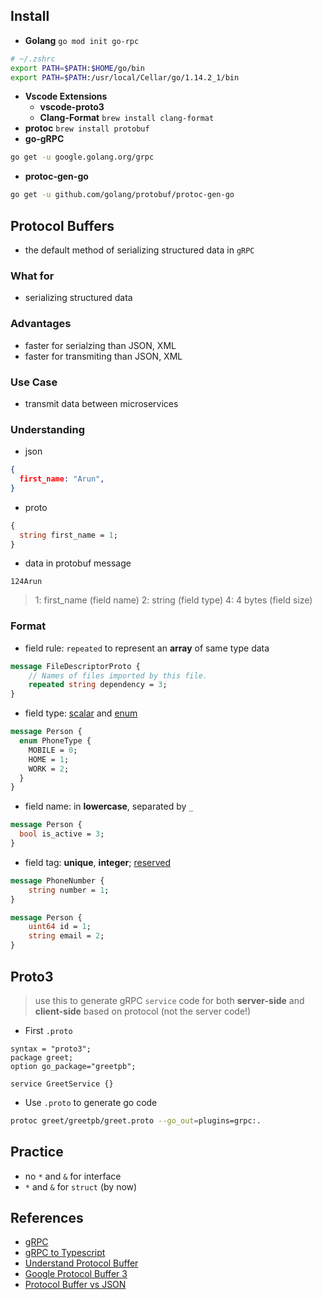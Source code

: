 ## Install
- **Golang** `go mod init go-rpc`
```sh
# ~/.zshrc
export PATH=$PATH:$HOME/go/bin
export PATH=$PATH:/usr/local/Cellar/go/1.14.2_1/bin
```
- **Vscode Extensions**
    - **vscode-proto3**
    - **Clang-Format** `brew install clang-format`
- **protoc** `brew install protobuf`
- **go-gRPC**
```sh
go get -u google.golang.org/grpc
```
- **protoc-gen-go**
```sh
go get -u github.com/golang/protobuf/protoc-gen-go
```

## Protocol Buffers
- the default method of serializing structured data in `gRPC`
### What for
- serializing structured data
### Advantages
- faster for serialzing than JSON, XML
- faster for transmiting than JSON, XML

### Use Case
- transmit data between microservices

### Understanding
- json
```json
{
  first_name: "Arun",
}
```
- proto
```proto
{
  string first_name = 1;
}
```
- data in protobuf message
```
124Arun
```
> 1: first_name (field name)
> 2: string (field type)
> 4: 4 bytes (field size)

### Format
- field rule: `repeated` to represent an **array** of same type data
```proto
message FileDescriptorProto {
    // Names of files imported by this file.
    repeated string dependency = 3;
}
```
- field type: [scalar](https://developers.google.com/protocol-buffers/docs/proto3#scalar) and [enum](https://developers.google.com/protocol-buffers/docs/proto3#enum)
```proto
message Person {
  enum PhoneType {
    MOBILE = 0;
    HOME = 1;
    WORK = 2;
  }
}
```
- field name: in **lowercase**, separated by `_`
```proto
message Person {
  bool is_active = 3;
}
```
- field tag: **unique**, **integer**; [reserved](https://developers.google.com/protocol-buffers/docs/proto3#reserved)
```proto
message PhoneNumber {
    string number = 1;
}

message Person {
    uint64 id = 1;
    string email = 2;
}
```
## Proto3
> use this to generate gRPC `service` code for both **server-side** and **client-side** based on protocol (not the server code!)
- First `.proto`
```proto3
syntax = "proto3";
package greet;
option go_package="greetpb";

service GreetService {}
```
- Use `.proto` to generate go code
```sh
protoc greet/greetpb/greet.proto --go_out=plugins=grpc:.
```

## Practice
- no `*` and `&` for interface
- `*` and `&` for `struct` (by now)

## References
- [gRPC](https://grpc.io/docs/guides/)
- [gRPC to Typescript](https://github.com/improbable-eng/ts-protoc-gen)
- [Understand Protocol Buffer](https://medium.com/better-programming/understanding-protocol-buffers-43c5bced0d47)
- [Google Protocol Buffer 3](https://developers.google.com/protocol-buffers/docs/proto3#simple)
- [Protocol Buffer vs JSON](https://auth0.com/blog/beating-json-performance-with-protobuf/)